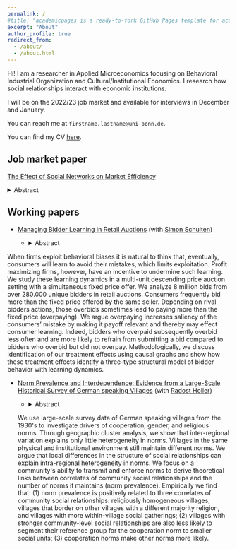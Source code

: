 ```yaml
---
permalink: /
#title: "academicpages is a ready-to-fork GitHub Pages template for academic personal websites"
excerpt: "About"
author_profile: true
redirect_from:
  - /about/
  - /about.html
---
```


Hi!
I am a researcher in Applied Microeconomics focusing on Behavioral Industrial Organization and Cultural/Institutional Economics.
I research how social relationships interact with economic institutions. 

I will be on the 2022/23 job market and available for interviews in December and January.

You can reach me at `firstname.lastname@uni-bonn.de`.

You can find my CV [here](https://pauschae.github.io/files/CV.pdf).

<h2>Job market paper</h2>

[The Effect of Social Networks on Market Efficiency](https://pauschae.github.io/files/jmp_pi_schaefer.pdf)

<details>
  <summary>Abstract</summary>
This paper examines the effects of social networks on market efficiency and prices in a laboratory experiment with real-world friendships and a market with substitutes and complements. I make social networks exogenous by assigning real-world friends to different roles in the market.
Friendships act like soft mergers in two ways: First, friendships between sellers of complements lower prices (increase efficiency), and friendships between sellers of substitutes increase prices (decrease efficiency). 
Second, an adjusted common ownership model (linear directed altruism) rationalizes the data. 
</details>



<h2>Working papers</h2>

- [Managing Bidder Learning in Retail Auctions](https://pauschae.github.io/files/Managing_Bidder_Learning_in_Retail_Auctions.pdf)
(with [Simon Schulten](https://twitter.com/schultensimon))

  - <details>
      <summary>Abstract</summary>
When firms exploit behavioral biases it is natural to think that, eventually, consumers will learn to avoid their mistakes, which limits exploitation. Profit maximizing firms, however, have an incentive to undermine such learning. We study these learning dynamics in a multi-unit descending price auction setting with a simultaneous fixed price offer. We analyze 8 million bids from over 280.000 unique bidders in retail auctions. Consumers frequently bid more than the fixed price offered by the same seller. Depending on rival bidders actions, those overbids sometimes lead to paying more than the fixed price (overpaying). We argue overpaying increases saliency of the consumers’ mistake by making it payoff relevant and thereby may effect consumer learning. Indeed, bidders who overpaid subsequently overbid less often and are more likely to refrain from submitting a bid compared to bidders who overbid but did not overpay. Methodologically, we discuss identification of our treatment effects using causal graphs and show how these treatment effects identify a three-type structural model of bidder behavior with learning dynamics.
    </details>


- [Norm Prevalence and Interdependence: Evidence from a Large-Scale Historical Survey of German speaking Villages](https://www.econtribute.de/RePEc/ajk/ajkdps/ECONtribute_118_2021.pdf)
(with [Radost Holler](https://sites.google.com/view/radostholler/))

  - <details>
      <summary>Abstract</summary>
  We use large-scale survey data of German speaking villages from the 1930's to investigate drivers of cooperation, gender, and religious norms. Through geographic cluster analysis, we show that inter-regional variation explains only little heterogeneity in norms. Villages in the same physical and institutional environment still maintain different norms. We argue that local differences in the structure of social relationships can explain intra-regional heterogeneity in norms. We focus on a community's ability to transmit and enforce norms to derive theoretical links between correlates of community social relationships and the number of norms it maintains (norm prevalence). Empirically we find that: (1) norm prevalence is positively related to three correlates of community social relationships: religiously homogeneous villages, villages that border on other villages with a different majority religion, and villages with more within-village social gatherings; (2) villages with stronger community-level social relationships are also less likely to segment their reference group for the cooperation norm to smaller social units; (3) cooperation norms make other norms more likely. 
      </details>
